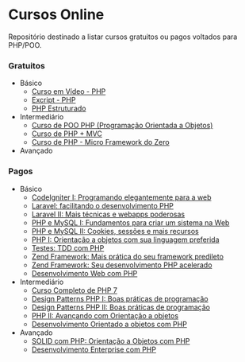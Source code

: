 # Cursos Online

Repositório destinado a listar cursos gratuitos ou pagos voltados para PHP/POO.

### Gratuitos

- Básico
    - [Curso em Vídeo - PHP](https://www.youtube.com/watch?v=F7KzJ7e6EAc&list=PLHz_AreHm4dm4beCCCmW4xwpmLf6EHY9k)
    - [Excript - PHP](https://www.youtube.com/playlist?list=PLesCEcYj003TrV2MvUOnmVtMdgIp0C4Pd)
    - [PHP Estruturado](https://www.schoolofnet.com/curso-php-basico/)
- Intermediário
    - [Curso de POO PHP (Programação Orientada a Objetos)](https://www.youtube.com/playlist?list=PLHz_AreHm4dmGuLII3tsvryMMD7VgcT7x)
    - [Curso de PHP + MVC](https://www.youtube.com/playlist?list=PLtxCFY2ITssBl_nihh4HC5-ZlnIPEpVQD)
    - [Curso de PHP - Micro Framework do Zero](https://www.youtube.com/playlist?list=PLSYIyzca1f9wGynWlC-SH2lVBkE8S81A0)
- Avançado

### Pagos

- Básico
    - [CodeIgniter I: Programando elegantemente para a web](https://www.alura.com.br/curso-online-codeigniter)
    - [Laravel: facilitando o desenvolvimento PHP](https://www.alura.com.br/curso-online-laravel)
    - [Laravel II: Mais técnicas e webapps poderosas](https://www.alura.com.br/curso-online-laravel-2)
    - [PHP e MySQL I: Fundamentos para criar um sistema na Web](https://www.alura.com.br/curso-online-php-mysql-e-fundamentos-da-web)
    - [PHP e MySQL II: Cookies, sessões e mais recursos](https://www.alura.com.br/curso-online-php-mysql-e-fundamentos-da-web-parte-2)
    - [PHP I: Orientação a objetos com sua linguagem preferida](https://www.alura.com.br/curso-online-php-oo-1)
    - [Testes: TDD com PHP](https://www.alura.com.br/curso-online-testes-com-php-unit)
    - [Zend Framework: Mais prática do seu framework predileto](https://www.alura.com.br/curso-online-php-com-zend-framework-parte-1)
    - [Zend Framework: Seu desenvolvimento PHP acelerado](https://www.alura.com.br/curso-online-php-com-zend-framework-parte-2)
    - [Desenvolvimento Web com PHP](https://www.4linux.com.br/curso/php)
- Intermediário
  - [Curso Completo de PHP 7](https://www.udemy.com/curso-php-7-online/)
  - [Design Patterns PHP I: Boas práticas de programação](https://www.alura.com.br/curso-online-design-pattern-php)
  - [Design Patterns PHP II: Boas práticas de programação](https://www.alura.com.br/curso-online-design-patterns-php-2)
  - [PHP II: Avançando com Orientação a objetos ](https://www.alura.com.br/curso-online-php-oo-2) 
  - [Desenvolvimento Orientado a objetos com PHP](https://www.4linux.com.br/curso/desenvolvimento-orientado-objetos-com-php)
- Avançado
    - [SOLID com PHP: Orientação a Objetos com PHP](https://www.alura.com.br/curso-online-orientacao-a-objetos-avancada-e-principios-solid-php)
    - [Desenvolvimento Enterprise com PHP](https://www.4linux.com.br/curso/desenvolvimento-enterprise-com-php)

